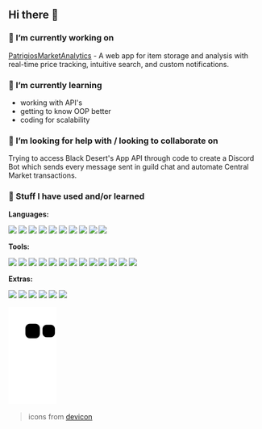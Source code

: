 ## Hi there 👋
          
### 🔭 I’m currently working on
[PatrigiosMarketAnalytics](https://github.com/akkiirah/PatrigiosMarketAnalytics) - A web app for item storage and analysis with real-time price tracking, intuitive search, and custom notifications.
          
### 🌱 I’m currently learning
- working with API's
- getting to know OOP better
- coding for scalability

### 🤔 I’m looking for help with / looking to collaborate on
Trying to access Black Desert's App API through code to create a Discord Bot which sends every message sent in guild chat and automate Central Market transactions.

### 🚀 Stuff I have used and/or learned
**Languages:**

<img src="https://cdn.jsdelivr.net/gh/devicons/devicon@latest/icons/php/php-original.svg" height="48"  /> <img src="https://cdn.jsdelivr.net/gh/devicons/devicon@latest/icons/csharp/csharp-original.svg" height="48"  /> <img src="https://cdn.jsdelivr.net/gh/devicons/devicon@latest/icons/cplusplus/cplusplus-original.svg" height="48"  /> <img src="https://cdn.jsdelivr.net/gh/devicons/devicon@latest/icons/java/java-original.svg" height="48" /> <img src="https://cdn.jsdelivr.net/gh/devicons/devicon@latest/icons/html5/html5-original.svg" height="48" /> <img src="https://cdn.jsdelivr.net/gh/devicons/devicon@latest/icons/css3/css3-original.svg"  height="48" /> <img src="https://cdn.jsdelivr.net/gh/devicons/devicon@latest/icons/sass/sass-original.svg" height="48"  /> <img src="https://cdn.jsdelivr.net/gh/devicons/devicon@latest/icons/javascript/javascript-original.svg" height="48" /> <img src="https://cdn.jsdelivr.net/gh/devicons/devicon@latest/icons/typescript/typescript-original.svg"  height="48" /> <img src="https://cdn.jsdelivr.net/gh/devicons/devicon@latest/icons/rust/rust-original.svg" height="48"  /> 

**Tools:**

<img src="https://cdn.jsdelivr.net/gh/devicons/devicon@latest/icons/vscode/vscode-original.svg" height="48" /> <img src="https://cdn.jsdelivr.net/gh/devicons/devicon@latest/icons/visualstudio/visualstudio-original.svg" height="48"  /> <img src="https://cdn.jsdelivr.net/gh/devicons/devicon@latest/icons/rider/rider-original.svg"  height="48" /> <img src="https://cdn.jsdelivr.net/gh/devicons/devicon@latest/icons/intellij/intellij-original.svg"  height="48" /> <img src="https://cdn.jsdelivr.net/gh/devicons/devicon@latest/icons/xcode/xcode-original.svg" height="48"  /> <img src="https://cdn.jsdelivr.net/gh/devicons/devicon@latest/icons/vim/vim-original.svg" height="48" /> <img src="https://cdn.jsdelivr.net/gh/devicons/devicon@latest/icons/unity/unity-original.svg"  height="48" /> <img src="https://cdn.jsdelivr.net/gh/devicons/devicon@latest/icons/unrealengine/unrealengine-original.svg"  height="48"  /> <img src="https://cdn.jsdelivr.net/gh/devicons/devicon@latest/icons/godot/godot-original.svg"  height="48"  /> <img src="https://cdn.jsdelivr.net/gh/devicons/devicon@latest/icons/figma/figma-original.svg"  height="48" /> <img src="https://cdn.jsdelivr.net/gh/devicons/devicon@latest/icons/xd/xd-original.svg"  height="48"  /> <img src="https://cdn.jsdelivr.net/gh/devicons/devicon@latest/icons/docker/docker-original.svg"  height="48"  /> <img src="https://cdn.jsdelivr.net/gh/devicons/devicon@latest/icons/mysql/mysql-original.svg" height="48"  />

**Extras:**

<img src="https://cdn.jsdelivr.net/gh/devicons/devicon@latest/icons/archlinux/archlinux-original.svg" height="48" /> <img src="https://cdn.jsdelivr.net/gh/devicons/devicon@latest/icons/bash/bash-original.svg" height="48"  /> <img src="https://cdn.jsdelivr.net/gh/devicons/devicon@latest/icons/aftereffects/aftereffects-original.svg" height="48" /> <img src="https://cdn.jsdelivr.net/gh/devicons/devicon@latest/icons/photoshop/photoshop-original.svg" height="48"  /> <img src="https://cdn.jsdelivr.net/gh/devicons/devicon@latest/icons/premierepro/premierepro-plain.svg"  height="48"  /> <img src="https://cdn.jsdelivr.net/gh/devicons/devicon@latest/icons/powershell/powershell-original.svg" height="48" />

<!--
**akkiirah/akkiirah** is a ✨ _special_ ✨ repository because its `README.md` (this file) appears on your GitHub profile.

Here are some ideas to get you started:

-->


![Snake animation](https://github.com/akkiirah/akkiirah/blob/output/github-contribution-grid-snake.svg)

> icons from [devicon](https://devicon.dev/)
